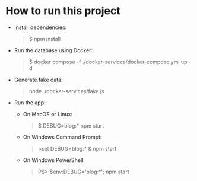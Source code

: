 ﻿# How to run this project

- Install dependencies:
    > $ npm install

- Run the database using Docker:
    > $ docker compose -f ./docker-services/docker-compose.yml up -d

- Generate fake data:
    > node ./docker-services/fake.js

- Run the app:
    - On MacOS or Linux:
        > $ DEBUG=blog:* npm start

    - On Windows Command Prompt:
        > \>set DEBUG=blog:* & npm start

    - On Windows PowerShell:
        > PS> $env:DEBUG='blog:*'; npm start